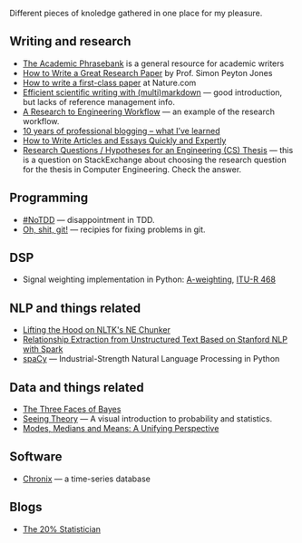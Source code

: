 Different pieces of knoledge gathered in one place for my pleasure.

## Writing and research

- [The Academic Phrasebank](http://www.phrasebank.manchester.ac.uk/) is a general resource for academic writers
- [How to Write a Great Research Paper](https://www.microsoft.com/en-us/research/video/how-to-write-a-great-research-paper-3/) by Prof. Simon Peyton Jones
- [How to write a first-class paper](https://www.nature.com/articles/d41586-018-02404-4) at Nature.com
- [Efficient scientific writing with (multi)markdown](http://wwwpub.zih.tu-dresden.de/~s4560758/resources/multimarkdown.pdf) — good introduction, but lacks of reference management info.
- [A Research to Engineering Workflow](http://dustintran.com/blog/a-research-to-engineering-workflow) — an example of the research workflow.
- [10 years of professional blogging – what I’ve learned](http://andrewchen.co/professional-blogging/)
- [How to Write Articles and Essays Quickly and Expertly](http://www.downes.ca/post/38526)
- [Research Questions / Hypotheses for an Engineering (CS) Thesis](https://academia.stackexchange.com/a/38954) — this is a question on StackExchange about choosing the research question for the thesis in Computer Engineering. Check the answer.

## Programming

- [#NoTDD](https://blogs.msdn.microsoft.com/ericgu/2017/06/22/notdd/) — disappointment in TDD.
- [Oh, shit, git!](http://ohshitgit.com/) — recipies for fixing problems in git.

## DSP
- Signal weighting implementation in Python: [A-weighting](https://github.com/endolith/waveform-analyzer/blob/master/A_weighting.py), [ITU-R 468](https://github.com/endolith/waveform-analyzer/blob/master/ITU_R_468_weighting.py)

## NLP and things related
- [Lifting the Hood on NLTK's NE Chunker](http://mattshomepage.com/articles/2016/May/23/nltk_nec/)
- [Relationship Extraction from Unstructured Text Based on Stanford NLP with Spark](https://youtu.be/PlmNvfyVy_4?t=14m1s)
- [spaCy](https://spacy.io/) — Industrial-Strength Natural Language Processing in Python

## Data and things related
- [The Three Faces of Bayes](https://slackprop.wordpress.com/2016/08/28/the-three-faces-of-bayes/)
- [Seeing Theory](http://students.brown.edu/seeing-theory/) — A visual introduction to probability and statistics.
- [Modes, Medians and Means: A Unifying Perspective](http://www.johnmyleswhite.com/notebook/2013/03/22/modes-medians-and-means-an-unifying-perspective/)

## Software

- [Chronix](http://www.chronix.io/) — a time-series database

## Blogs

- [The 20% Statistician](http://daniellakens.blogspot.fi/)
